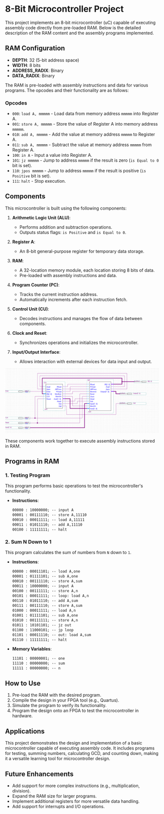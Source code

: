 # 8-Bit Microcontroller Project

This project implements an 8-bit microcontroller (uC) capable of executing assembly code directly from pre-loaded RAM. Below is the detailed description of the RAM content and the assembly programs implemented.

## RAM Configuration

- **DEPTH**: 32 (5-bit address space)
- **WIDTH**: 8 bits
- **ADDRESS_RADIX**: Binary
- **DATA_RADIX**: Binary

The RAM is pre-loaded with assembly instructions and data for various programs. The opcodes and their functionality are as follows:

### Opcodes
- `000`: `load A, mmmmm` - Load data from memory address `mmmmm` into Register A.
- `001`: `store A, mmmmm` - Store the value of Register A into memory address `mmmmm`.
- `010`: `add A, mmmmm` - Add the value at memory address `mmmmm` to Register A.
- `011`: `sub A, mmmmm` - Subtract the value at memory address `mmmmm` from Register A.
- `100`: `in A` - Input a value into Register A.
- `101`: `jz mmmmm` - Jump to address `mmmmm` if the result is zero (`is Equal to 0` bit is set).
- `110`: `jpos mmmmm` - Jump to address `mmmmm` if the result is positive (`is Positive` bit is set).
- `111`: `halt` - Stop execution.

## Components

This microcontroller is built using the following components:

1. **Arithmetic Logic Unit (ALU)**:
   - Performs addition and subtraction operations.
   - Outputs status flags: `is Positive` and `is Equal to 0`.

2. **Register A**:
   - An 8-bit general-purpose register for temporary data storage.

3. **RAM**:
   - A 32-location memory module, each location storing 8 bits of data.
   - Pre-loaded with assembly instructions and data.

4. **Program Counter (PC)**:
   - Tracks the current instruction address.
   - Automatically increments after each instruction fetch.

5. **Control Unit (CU)**:
   - Decodes instructions and manages the flow of data between components.

6. **Clock and Reset**:
   - Synchronizes operations and initializes the microcontroller.

7. **Input/Output Interface**:
   - Allows interaction with external devices for data input and output.

![IC_2 Diagram](./IC_2.png)

These components work together to execute assembly instructions stored in RAM.

## Programs in RAM

### 1. **Testing Program**
This program performs basic operations to test the microcontroller's functionality.

- **Instructions**:
  ```
  00000 : 10000000; -- input A
  00001 : 00111110; -- store A,11110
  00010 : 00011111; -- load A,11111
  00011 : 01011110; -- add A,11110
  00100 : 11111111; -- halt
  ```

### 2. **Sum N Down to 1**
This program calculates the sum of numbers from `N` down to `1`.

- **Instructions**:
  ```
  00000 : 00011101; -- load A,one
  00001 : 01111101; -- sub A,one
  00010 : 00111110; -- store A,sum
  00011 : 10000000; -- input A
  00100 : 00111111; -- store A,n
  00101 : 00011111; -- loop: load A,n
  00110 : 01011110; -- add A,sum
  00111 : 00111110; -- store A,sum
  01000 : 00011111; -- load A,n
  01001 : 01111101; -- sub A,one
  01010 : 00111111; -- store A,n
  01011 : 10101101; -- jz out
  01100 : 11000101; -- jp loop
  01101 : 00011110; -- out: load A,sum
  01110 : 11111111; -- halt
  ```

- **Memory Variables**:
  ```
  11101 : 00000001; -- one
  11110 : 00000000; -- sum
  11111 : 00000000; -- n
  ```

## How to Use

1. Pre-load the RAM with the desired program.
2. Compile the design in your FPGA tool (e.g., Quartus).
3. Simulate the program to verify its functionality.
4. Program the design onto an FPGA to test the microcontroller in hardware.

## Applications

This project demonstrates the design and implementation of a basic microcontroller capable of executing assembly code. It includes programs for testing, summing numbers, calculating GCD, and counting down, making it a versatile learning tool for microcontroller design.

## Future Enhancements

- Add support for more complex instructions (e.g., multiplication, division).
- Expand the RAM size for larger programs.
- Implement additional registers for more versatile data handling.
- Add support for interrupts and I/O operations.